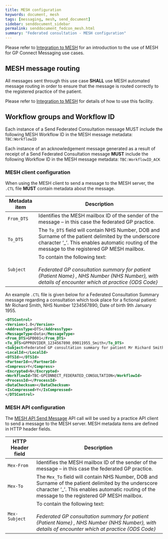 ```yaml
---
title: MESH configuration
keywords: document, mesh
tags: [messaging, mesh, send_document]
sidebar: senddocument_sidebar
permalink: senddocument_fedcon_mesh.html
summary: "Federated consultation - MESH configuration"
---
```


Please refer to [Integration to MESH](integration_mesh.html) for an introduction to the use of MESH for GP Connect Messaging use cases.

## MESH message routing ##

All messages sent through this use case **SHALL** use MESH automated message routing in order to ensure that the message is routed correctly to the registered practice of the patient.

Please refer to [Integration to MESH](integration_mesh.html) for details of how to use this facility.

## Workflow groups and Workflow ID ##

Each instance of a Send Federated Consultation message MUST include the following MESH Workflow ID in the MESH message metadata: `TBC:WorkflowID`

Each instance of an acknowledgement message generated as a result of receipt of a Send Federated Consultation message **MUST** include the following Workflow ID in the MESH message metadata: `TBC:WorkflowID_ACK`

### MESH client configuration 

When using the MESH client to send a message to the MESH server, the `.CTL` file **MUST** contain metadata about the message.

| Metadata item | Description |
| ------------- | ----------- |
| `From_DTS` | Identifies the MESH mailbox ID of the sender of the message – in this case the federated GP practice.  |
| `To_DTS` |  The `To_DTS` field will contain NHS Number, DOB and Surname of the patient delimited by the underscore character ‘_’. This enables automatic routing of the message to the registered GP MESH mailbox. |
| `Subject` | To contain the following text: <br/>  <br/>  *Federated GP consultation summary for patient {Patient Name} , NHS Number {NHS Number}, with details of encounter which at practice {ODS Code}* |

An example `.CTL` file is given below for a Federated Consultation Summary message regarding a consultation which took place for a fictional patient: Mr Richard Smith, NHS Number 1234567890, Date of birth 9th January 1955.

```xml
<DTSControl>
<Version>1.0</Version>
<AddressType>DTS</AddressType>
<MessageType>Data</MessageType>
<From_DTS>GP0001</From_DTS>
<To_DTS>GPPROVIDER_1234567890_09011955_Smith</To_DTS>
<Subject>Federated GP consultation summary for patient Mr Richard Smith , NHS Number 1234567890, with details of encounter which at practice GP0001</Subject>
<LocalId></LocalId>
<DTSId></DTSId>
<PartnerId></PartnerId>
<Compress>Y</Compress>
<Encrypted>N</Encrypted>
<WorkflowId>TBC-GPCONNECT_FEDERATED_CONSULTATION</WorkflowId>
<ProcessId></ProcessId>
<DataChecksum></DataChecksum>
<IsCompressed>Y</IsCompressed>
</DTSControl>
```

### MESH API configuration ###

The [MESH API Send Message](https://nhsconnect.github.io/spine-mesh/develop_mesh_server_api.html#send-message) API call will be used by a practice API client to send a message to the MESH server. MESH metadata items are defined in HTTP header fields.

| HTTP Header field | Description |
| ------------- | ----------- |
| `Mex-From` | Identifies the MESH mailbox ID of the sender of the message – in this case the federated GP practice.  |
| `Mex-To` |  The `Mex_To` field will contain NHS Number, DOB and Surname of the patient delimited by the underscore character ‘_’. This enables automatic routing of the message to the registered GP MESH mailbox. |
| `Mex-Subject` | To contain the following text: <br/>  <br/>  *Federated GP consultation summary for patient {Patient Name} , NHS Number {NHS Number}, with details of encounter which at practice {ODS Code}* |
